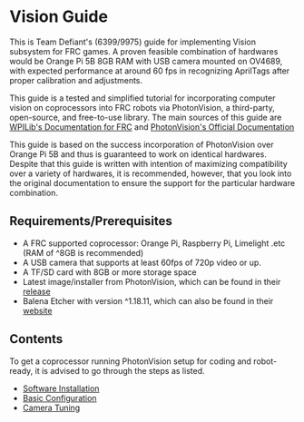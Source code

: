# Vision Guide

This is Team Defiant's (6399/9975) guide for implementing Vision subsystem for FRC games. A proven feasible combination of hardwares would be Orange Pi 5B 8GB RAM with USB camera mounted on OV4689, with expected performance at around 60 fps in recognizing AprilTags after proper calibration and adjustments.

This guide is a tested and simplified tutorial for incorporating computer vision on coprocessors into FRC robots via PhotonVision, a third-party, open-source, and free-to-use library. The main sources of this guide are [WPILib's Documentation for FRC](https://docs.wpilib.org/en/stable/index.html) and [PhotonVision's Official Documentation](https://docs.photonvision.org/en/latest/docs/description.html)

This guide is based on the success incorporation of PhotonVision over Orange Pi 5B and thus is guaranteed to work on identical hardwares. Despite that this guide is written with intention of maximizing compatibility over a variety of hardwares, it is recommended, however, that you look into the original documentation to ensure the support for the particular hardware combination.

## Requirements/Prerequisites

- A FRC supported coprocessor: Orange Pi, Raspberry Pi, Limelight .etc (RAM of ^8GB is recommended)
- A USB camera that supports at least 60fps of 720p video or up.
- A TF/SD card with 8GB or more storage space
- Latest image/installer from PhotonVision, which can be found in their [release](https://github.com/PhotonVision/photonvision/releases)
- Balena Etcher with version ^1.18.11, which can also be found in their [website](https://etcher.balena.io)

## Contents

To get a coprocessor running PhotonVision setup for coding and robot-ready, it is advised to go through the steps as listed.

- [Software Installation](docs/Installation.md)
- [Basic Configuration](docs/Configuration.md)
- [Camera Tuning](docs/Tuning.md)